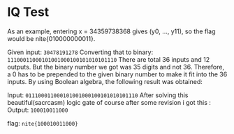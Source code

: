 # IQ Test

As an example, entering x = 34359738368 gives (y0, ..., y11), so the flag would be nite{010000000011}.

Given input: `30478191278`
Converting that to binary: `11100011000101001000100101010101110`
There are total 36 inputs and 12 outputs. 
But the binary number we got was 35 digits and not 36. 
Therefore, a 0 has to be prepended to the given binary number to make it fit into the 36 inputs. 
By using Boolean algebra, the following result was obtained: 

Input: `011100011000101001000100101010101110`
After solving this beautiful(sacrcasm) logic gate of course after some revision i got this :
Output: `100010011000`

flag: `nite{100010011000}`

